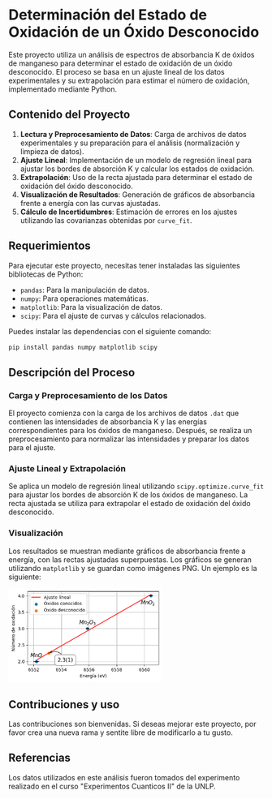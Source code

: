 # Determinación del Estado de Oxidación de un Óxido Desconocido

Este proyecto utiliza un análisis de espectros de absorbancia K de óxidos de manganeso para determinar el estado de oxidación de un óxido desconocido. El proceso se basa en un ajuste lineal de los datos experimentales y su extrapolación para estimar el número de oxidación, implementado mediante Python.

## Contenido del Proyecto

1. **Lectura y Preprocesamiento de Datos**: Carga de archivos de datos experimentales y su preparación para el análisis (normalización y limpieza de datos).
2. **Ajuste Lineal**: Implementación de un modelo de regresión lineal para ajustar los bordes de absorción K y calcular los estados de oxidación.
3. **Extrapolación**: Uso de la recta ajustada para determinar el estado de oxidación del óxido desconocido.
4. **Visualización de Resultados**: Generación de gráficos de absorbancia frente a energía con las curvas ajustadas.
5. **Cálculo de Incertidumbres**: Estimación de errores en los ajustes utilizando las covarianzas obtenidas por `curve_fit`.

## Requerimientos

Para ejecutar este proyecto, necesitas tener instaladas las siguientes bibliotecas de Python:

- `pandas`: Para la manipulación de datos.
- `numpy`: Para operaciones matemáticas.
- `matplotlib`: Para la visualización de datos.
- `scipy`: Para el ajuste de curvas y cálculos relacionados.

Puedes instalar las dependencias con el siguiente comando:

```bash
pip install pandas numpy matplotlib scipy
```

## Descripción del Proceso

### Carga y Preprocesamiento de los Datos

El proyecto comienza con la carga de los archivos de datos `.dat` que contienen las intensidades de absorbancia K y las energías correspondientes para los óxidos de manganeso. Después, se realiza un preprocesamiento para normalizar las intensidades y preparar los datos para el ajuste.

### Ajuste Lineal y Extrapolación

Se aplica un modelo de regresión lineal utilizando `scipy.optimize.curve_fit` para ajustar los bordes de absorción K de los óxidos de manganeso. La recta ajustada se utiliza para extrapolar el estado de oxidación del óxido desconocido.

### Visualización

Los resultados se muestran mediante gráficos de absorbancia frente a energía, con las rectas ajustadas superpuestas. Los gráficos se generan utilizando `matplotlib` y se guardan como imágenes PNG. Un ejemplo es la siguiente:

<img src="https://github.com/ffborgo/xanes/blob/main/grafico.png" alt="Gráfico final" style="width: 60%; max-width: 500px;">

## Contribuciones y uso

Las contribuciones son bienvenidas. Si deseas mejorar este proyecto, por favor crea una nueva rama y sentite libre de modificarlo a tu gusto.

## Referencias

Los datos utilizados en este análisis fueron tomados del experimento realizado en el curso "Experimentos Cuanticos II" de la UNLP.
